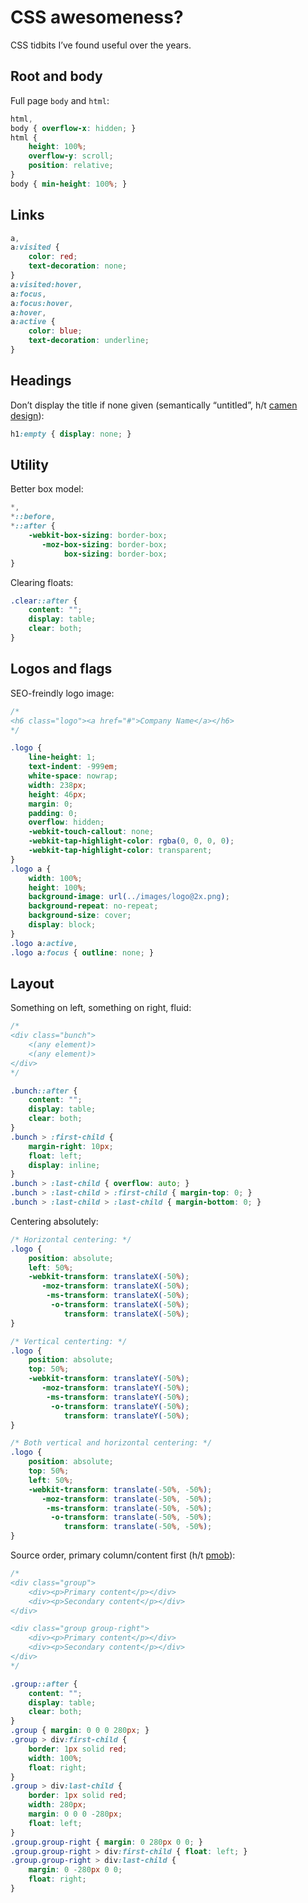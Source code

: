 # CSS awesomeness?

CSS tidbits I’ve found useful over the years.

## Root and body

Full page `body` and `html`:

```css
html,
body { overflow-x: hidden; }
html {
	height: 100%;
	overflow-y: scroll;
	position: relative;
}
body { min-height: 100%; }
```

## Links

```css
a,
a:visited {
	color: red;
	text-decoration: none;
}
a:visited:hover,
a:focus,
a:focus:hover,
a:hover,
a:active {
	color: blue;
	text-decoration: underline;
}
```

## Headings

Don’t display the title if none given (semantically “untitled”, h/t [camen design](http://camendesign.com/)):

```css
h1:empty { display: none; }
```

## Utility

Better box model:

```css
*,
*::before,
*::after {
	-webkit-box-sizing: border-box;
	   -moz-box-sizing: border-box;
	        box-sizing: border-box;
}
```

Clearing floats:

```css
.clear::after {
	content: "";
	display: table;
	clear: both;
}
```

## Logos and flags

SEO-freindly logo image:

```css
/*
<h6 class="logo"><a href="#">Company Name</a></h6>
*/

.logo {
	line-height: 1;
	text-indent: -999em;
	white-space: nowrap;
	width: 238px;
	height: 46px;
	margin: 0;
	padding: 0;
	overflow: hidden;
	-webkit-touch-callout: none;
	-webkit-tap-highlight-color: rgba(0, 0, 0, 0);
	-webkit-tap-highlight-color: transparent;
}
.logo a {
	width: 100%;
	height: 100%;
	background-image: url(../images/logo@2x.png);
	background-repeat: no-repeat;
	background-size: cover;
	display: block;
}
.logo a:active,
.logo a:focus { outline: none; }
```

## Layout

Something on left, something on right, fluid:

```css
/*
<div class="bunch">
	<(any element)>
	<(any element)>
</div>
*/

.bunch::after {
	content: "";
	display: table;
	clear: both;
}
.bunch > :first-child {
	margin-right: 10px;
	float: left;
	display: inline;
}
.bunch > :last-child { overflow: auto; }
.bunch > :last-child > :first-child { margin-top: 0; }
.bunch > :last-child > :last-child { margin-bottom: 0; }
```

Centering absolutely:

```css
/* Horizontal centering: */
.logo {
	position: absolute;
	left: 50%;
	-webkit-transform: translateX(-50%);
	   -moz-transform: translateX(-50%);
	    -ms-transform: translateX(-50%);
	     -o-transform: translateX(-50%);
	        transform: translateX(-50%);
}

/* Vertical centerting: */
.logo {
	position: absolute;
	top: 50%;
	-webkit-transform: translateY(-50%);
	   -moz-transform: translateY(-50%);
	    -ms-transform: translateY(-50%);
	     -o-transform: translateY(-50%);
	        transform: translateY(-50%);
}

/* Both vertical and horizontal centering: */
.logo {
	position: absolute;
	top: 50%;
	left: 50%;
	-webkit-transform: translate(-50%, -50%);
	   -moz-transform: translate(-50%, -50%);
	    -ms-transform: translate(-50%, -50%);
	     -o-transform: translate(-50%, -50%);
	        transform: translate(-50%, -50%);
}
```

Source order, primary column/content first (h/t [pmob](http://www.pmob.co.uk/temp/2colum_sourceorder_r.htm)):

```css
/*
<div class="group">
	<div><p>Primary content</p></div>
	<div><p>Secondary content</p></div>
</div>

<div class="group group-right">
	<div><p>Primary content</p></div>
	<div><p>Secondary content</p></div>
</div>
*/

.group::after {
	content: "";
	display: table;
	clear: both;
}
.group { margin: 0 0 0 280px; }
.group > div:first-child {
	border: 1px solid red;
	width: 100%;
	float: right;
}
.group > div:last-child {
	border: 1px solid red;
	width: 280px;
	margin: 0 0 0 -280px;
	float: left;
}
.group.group-right { margin: 0 280px 0 0; }
.group.group-right > div:first-child { float: left; }
.group.group-right > div:last-child {
	margin: 0 -280px 0 0;
	float: right;
}
```
